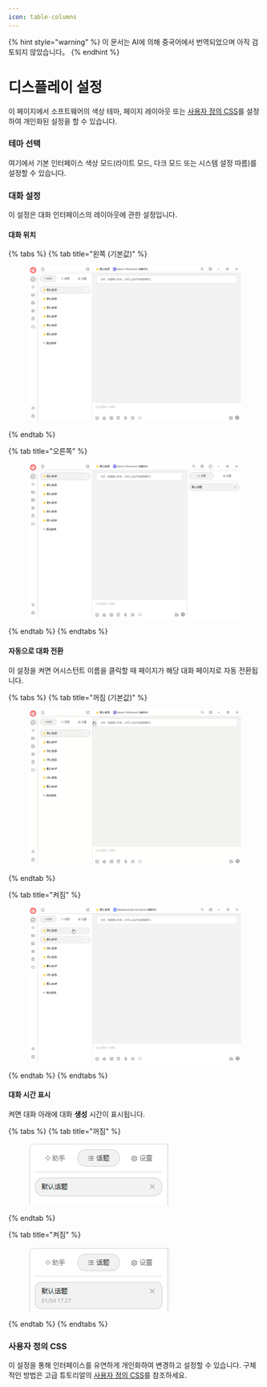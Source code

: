 ```yaml
---
icon: table-columns
---
```


{% hint style="warning" %}
이 문서는 AI에 의해 중국어에서 번역되었으며 아직 검토되지 않았습니다。
{% endhint %}

# 디스플레이 설정

이 페이지에서 소프트웨어의 색상 테마, 페이지 레이아웃 또는 [사용자 정의 CSS](../../../personalization-settings/css.md)를 설정하여 개인화된 설정을 할 수 있습니다.

### 테마 선택

여기에서 기본 인터페이스 색상 모드(라이트 모드, 다크 모드 또는 시스템 설정 따름)를 설정할 수 있습니다.

### 대화 설정

이 설정은 대화 인터페이스의 레이아웃에 관한 설정입니다.

#### 대화 위치

{% tabs %}
{% tab title="왼쪽 (기본값)" %}
<figure><img src="../../../.gitbook/assets/image (10).png" alt=""><figcaption></figcaption></figure>
{% endtab %}

{% tab title="오른쪽" %}
<figure><img src="../../../.gitbook/assets/image (11).png" alt=""><figcaption></figcaption></figure>
{% endtab %}
{% endtabs %}

#### 자동으로 대화 전환

이 설정을 켜면 어시스턴트 이름을 클릭할 때 페이지가 해당 대화 페이지로 자동 전환됩니다.

{% tabs %}
{% tab title="꺼짐 (기본값)" %}
<figure><img src="../../../.gitbook/assets/Honeycam 2025-01-04 17-35-43.gif" alt=""><figcaption></figcaption></figure>
{% endtab %}

{% tab title="켜짐" %}
<figure><img src="../../../.gitbook/assets/Honeycam 2025-01-04 17-38-18.gif" alt=""><figcaption></figcaption></figure>
{% endtab %}
{% endtabs %}

#### 대화 시간 표시

켜면 대화 아래에 대화 **생성** 시간이 표시됩니다.

{% tabs %}
{% tab title="꺼짐" %}
<figure><img src="../../../.gitbook/assets/image (14).png" alt=""><figcaption></figcaption></figure>
{% endtab %}

{% tab title="켜짐" %}
<figure><img src="../../../.gitbook/assets/image (12).png" alt=""><figcaption></figcaption></figure>
{% endtab %}
{% endtabs %}

### 사용자 정의 CSS

이 설정을 통해 인터페이스를 유연하게 개인화하여 변경하고 설정할 수 있습니다. 구체적인 방법은 고급 튜토리얼의 [사용자 정의 CSS](../../../personalization-settings/css.md)를 참조하세요.